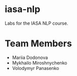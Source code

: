 # iasa-nlp
Labs for the IASA NLP course.

# Team Members
* Mariia Dodonova
* Mykhailo Miroshnychenko
* Volodymyr Panasenko

